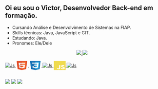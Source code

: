 ## Oi eu sou o Victor, Desenvolvedor Back-end em formação.
 - Cursando Análise e Desenvolvimento de Sistemas na FIAP.
 - Skills técnicas: Java, JavaScript e GIT.
 - Estudando: Java.
 - Pronomes: Ele/Dele
<div align="center">
  <a href="https://github.com/VictorMiguel35">
  <img height="185em" src="https://github-readme-stats.vercel.app/api?username=VictorMiguel35&show_icons=true&theme=nightowl&include_all_commits=true&count_private=true"/>
  <img height="185em" src="https://github-readme-stats.vercel.app/api/top-langs/?username=VictorMiguel35&layout=donut&langs_count=7&theme=nightowl"/>
</div>
  
  <div style="display: inline_block"><br>
    <img align="center" alt="Js" height="30" width="40" src="https://icongr.am/devicon/java-original-wordmark.svg?size=148&color=currentColor" />
  <img align="center" alt="HTML" height="30" width="40" src="https://raw.githubusercontent.com/devicons/devicon/master/icons/html5/html5-original.svg">
  <img align="center" alt="CSS" height="30" width="40" src="https://raw.githubusercontent.com/devicons/devicon/master/icons/css3/css3-original.svg">
  <img align="center" alt="Js" height="30" width="40" src="https://icongr.am/devicon/git-original.svg?size=128&color=currentColor" />
  <img align="center" alt="Js" height="30" width="40" src="https://raw.githubusercontent.com/devicons/devicon/master/icons/javascript/javascript-plain.svg">
  <img align="center" alt="Js" height="30" width="40" src="https://cdn.jsdelivr.net/gh/devicons/devicon@latest/icons/intellij/intellij-original.svg" />
          
   
  
  
  
  
  
</div>
  
## 
  <div> 
  <a href="https://wa.me/+5521970823784" target="_blank"><img src="https://img.shields.io/badge/WhatsApp-25D366?style=for-the-badge&logo=whatsapp&logoColor=white" target="_blank"></a>
  <a href = "mailto:victorgabrielam12@gmail.com"><img src="https://img.shields.io/badge/Gmail-D14836?style=for-the-badge&logo=gmail&logoColor=white" target="_blank"></a>
  <a href="https://www.linkedin.com/in/victor-aguiar-miguel/" target="_blank"><img src="https://img.shields.io/badge/-LinkedIn-%230077B5?style=for-the-badge&logo=linkedin&logoColor=white" target="_blank"></a> 
    
  </div>


